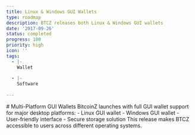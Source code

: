 ```yaml
---
title: Linux & Windows GUI Wallets
type: roadmap
description: BTCZ releases both Linux & Windows GUI wallets
date: '2017-09-26'
status: completed
progress: 100
priority: high
icon: ''
tags:
  - |-
    Wallet
                
  - |-
    Software
                
---
```


<p># Multi-Platform GUI Wallets BitcoinZ launches with full GUI wallet support for major desktop platforms: - Linux GUI wallet - Windows GUI wallet - User-friendly interface - Secure storage solution This release makes BTCZ accessible to users across different operating systems.</p>